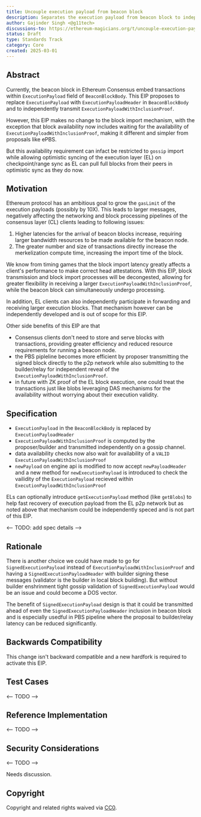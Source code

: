 ```yaml
---
title: Uncouple execution payload from beacon block
description: Separates the execution payload from beacon block to independently transmit them
author: Gajinder Singh <@g11tech>
discussions-to: https://ethereum-magicians.org/t/uncouple-execution-payload-from-beacon-block/23029
status: Draft
type: Standards Track
category: Core
created: 2025-03-01
---
```


## Abstract

Currently, the beacon block in Ethereum Consensus embed transactions within `ExecutionPayload` field of `BeaconBlockBody`. This EIP proposes to replace `ExecutionPayload` with `ExecutionPayloadHeader` in `BeaconBlockBody` and to independently transmit `ExecutionPayloadWithInclusionProof`.

However, this EIP makes no change to the block import mechanism, with the exception that block availability now includes waiting for the availability of `ExecutionPayloadWithInclusionProof`, making it different and simpler from proposals like ePBS.

But this availability requirement can infact be restricted to `gossip` import while allowing optimistic syncing of the execution layer (EL) on checkpoint/range sync as EL can pull full blocks from their peers in optimistic sync as they do now.

## Motivation

Ethereum protocol has an ambitious goal to grow the `gasLimit` of the execution payloads (possibly by 10X). This leads to larger messages, negatively affecting the networking and block processing pipelines of the consensus layer (CL) clients leading to following issues:

1. Higher latencies for the arrival of beacon blocks increase, requiring larger bandwidth resources to be made available for the beacon node.
2. The greater number and size of transactions directly increase the merkelization compute time, increasing the import time of the block.

We know from timing games that the block import latency greatly affects a client's performance to make correct head attestations. With this EIP, block transmission and block import processes will be decongested, allowing for greater flexibility in receiving a larger `ExecutionPayloadWithInclusionProof`, while the beacon block can simultaneously undergo processing. 

In addition, EL clients can also independently participate in forwarding and receiving larger execution blocks. That mechanism however can be independently developed and is out of scope for this EIP.

Other side benefits of this EIP are that 

- Consensus clients don't need to store and serve blocks with transactions, providing greater efficiency and reduced resource requirements for running a beacon node.
- the PBS pipleline becomes more efficient by proposer transmitting the signed block directly to the p2p network while also submitting to the builder/relay for independent reveal of the `ExecutionPayloadWithInclusionProof`.
- in future with ZK proof of the EL block execution, one could treat the transactions just like blobs leveraging DAS mechanisms for the availability without worrying about their execution validity.

## Specification

- `ExecutionPayload` in the `BeaconBlockBody` is replaced by `ExecutionPayloadHeader`
- `ExecutionPayloadWithInclusionProof` is computed by the proposer/builder and transmitted independently on a gossip channel.
- data availability checks now also wait for availability of a `VALID` `ExecutionPayloadWithInclusionProof`
- `newPayload` on engine api is modified to now accept `newPayloadHeader` and a new method for `newExecutionPayload` is introduced to check the vailidity of the `ExecutionPayload` recieved within `ExecutionPayloadWithInclusionProof`

ELs can optionally introduce `getExecutionPayload` method (like `getBlobs`) to help fast recovery of execution payload from the EL p2p network but as noted above that mechanism could be independently speced and is not part of this EIP.

<-- TODO: add spec details -->

## Rationale

There is another choice we could have made to go for `SignedExecutionPayload` instead of `ExecutionPayloadWithInclusionProof` and having a `SignedExecutionPayloadHeader` with builder signing these messages (validator is the builder in local block building). But without builder enshrinment tight gossip validation of `SignedExecutionPayload` would be an issue and could become a DOS vector.

The benefit of `SignedExecutionPayload` design is that it could be transmitted ahead of even the `SignedExecutionPayloadHeader` inclusion in beacon block and is especially usedful in PBS pipeline where the proposal to builder/relay latency can be reduced significantly.

## Backwards Compatibility

This change isn't backward compatible and a new hardfork is required to activate this EIP.

## Test Cases

<-- TODO -->

## Reference Implementation

<-- TODO -->

## Security Considerations

<-- TODO -->

Needs discussion.

## Copyright

Copyright and related rights waived via [CC0](../LICENSE.md).
